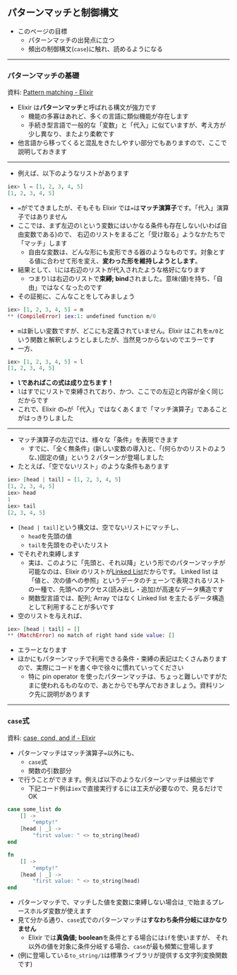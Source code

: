 ## パターンマッチと制御構文

- このページの目標
  - パターンマッチの出発点に立つ
  - 頻出の制御構文(`case`)に触れ、読めるようになる

---

### パターンマッチの基礎

資料: [Pattern matching - Elixir](https://elixir-lang.org/getting-started/pattern-matching.html)

- Elixir は**パターンマッチ**と呼ばれる構文が強力です
  - 機能の多寡はあれど、多くの言語に類似機能が存在します
  - 手続き型言語で一般的な「変数」と「代入」に似ていますが、考え方が少し異なり、またより柔軟です
- 他言語から移ってくると混乱をきたしやすい部分でもありますので、ここで説明しておきます

---

- 例えば、以下のようなリストがあります

```elixir
iex> l = [1, 2, 3, 4, 5]
[1, 2, 3, 4, 5]
```

- `=`がでてきましたが、そもそも Elixir では`=`は**マッチ演算子**です。「代入」演算子ではありません
- ここでは、まず左辺の`l`という変数にはいかなる条件も存在しない(いわば自由変数である)ので、
  右辺のリストをまるごと「受け取る」ようなかたちで「マッチ」します
  - 自由な変数は、どんな形にも変形できる器のようなものです。対象とする値に合わせて形を変え、**変わった形を維持しようとします**。
- 結果として、`l`には右辺のリストが代入されたような格好になります
  - つまり`l`は右辺のリストで**束縛; bind**されました。意味(値)を持ち、「自由」ではなくなったのです
- その証拠に、こんなことをしてみましょう

```elixir
iex> [1, 2, 3, 4, 5] = m
** (CompileError) iex:1: undefined function m/0
```

- `m`は新しい変数ですが、どこにも定義されていません。Elixir はこれを`m/0`という関数と解釈しようとしましたが、当然見つからないのでエラーです
- 一方、

```elixir
iex> [1, 2, 3, 4, 5] = l
[1, 2, 3, 4, 5]
```

- **`l`であればこの式は成り立ちます！**
- `l`はすでにリストで束縛されており、かつ、ここでの左辺と内容が全く同じだからです
- これで、Elixir の`=`が「代入」ではなくあくまで「マッチ演算子」であることがはっきりしました

---

- マッチ演算子の左辺では、様々な「条件」を表現できます
  - すでに、「全く無条件」(新しい変数の導入)と、「(何らかのリストのような、)固定の値」という 2 パターンが登場しました
- たとえば、「空でないリスト」のような条件もあります

```elixir
iex> [head | tail] = [1, 2, 3, 4, 5]
[1, 2, 3, 4, 5]
iex> head
1
iex> tail
[2, 3, 4, 5]
```

- `[head | tail]`という構文は、空でないリストにマッチし、
  - `head`を先頭の値
  - `tail`を先頭をのぞいたリスト
- でそれぞれ束縛します
  - 実は、このように「先頭と、それ以降」という形でのパターンマッチが可能なのは、Elixir のリストが[Linked List](https://elixir-lang.org/getting-started/basic-types.html#linked-lists)だからです。
    Linked list は「値と、次の値への参照」というデータのチェーンで表現されるリストの一種で、先頭へのアクセス(読み出し・追加)が高速なデータ構造です
  - 関数型言語では、配列; Array ではなく Linked list を主たるデータ構造として利用することが多いです
- 空のリストを与えれば、

```elixir
iex> [head | tail] = []
** (MatchError) no match of right hand side value: []
```

- エラーとなります
- ほかにもパターンマッチで利用できる条件・束縛の表記はたくさんありますので、実際にコードを書く中で徐々に慣れていってください
  - 特に pin operator を使ったパターンマッチは、ちょっと難しいですがたまに使われるものなので、あとからでも学んでおきましょう。資料リンク先に説明があります

---

### `case`式

資料: [case, cond, and if - Elixir](https://elixir-lang.org/getting-started/case-cond-and-if.html)

- パターンマッチはマッチ演算子`=`以外にも、
  - `case`式
  - 関数の引数部分
- で行うことができます。例えば以下のようなパターンマッチは頻出です
  - 下記コード例は`iex`で直接実行するには工夫が必要なので、見るだけで OK

```elixir
case some_list do
    [] ->
        "empty!"
    [head | _] ->
        "first value: " <> to_string(head)
end
```

```elixir
fn
    [] ->
        "empty!"
    [head | _] ->
        "first value: " <> to_string(head)
end
```

- パターンマッチで、マッチした値を変数に束縛しない場合は`_`で始まるプレースホルダ変数が使えます
- 見て分かる通り、`case`式でのパターンマッチは**すなわち条件分岐にほかなりません**
  - Elixir では**真偽値; boolean**を条件とする場合には`if`を使いますが、
    それ以外の値を対象に条件分岐する場合、`case`が最も頻繁に登場します
- (例に登場している`to_string/1`は標準ライブラリが提供する文字列変換関数です)
